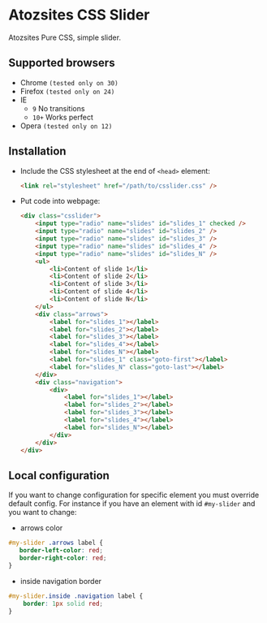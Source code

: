 Atozsites CSS Slider
==========

Atozsites Pure CSS, simple slider.


## Supported browsers

- Chrome `(tested only on 30)`
- Firefox `(tested only on 24)`
- IE
	- `9`   No transitions
	- `10+` Works perfect
- Opera `(tested only on 12)`


## Installation

- Include the CSS stylesheet at the end of `<head>` element:

	```html
	<link rel="stylesheet" href="/path/to/csslider.css" />
	```            
- Put code into webpage:
	
	```html
	<div class="csslider">
	    <input type="radio" name="slides" id="slides_1" checked />
	    <input type="radio" name="slides" id="slides_2" />
	    <input type="radio" name="slides" id="slides_3" />
	    <input type="radio" name="slides" id="slides_4" />
	    <input type="radio" name="slides" id="slides_N" />
	    <ul>
	        <li>Content of slide 1</li>
	        <li>Content of slide 2</li>
	        <li>Content of slide 3</li>
	        <li>Content of slide 4</li>
	        <li>Content of slide N</li>
	    </ul>
	    <div class="arrows">
	        <label for="slides_1"></label>
	        <label for="slides_2"></label>
	        <label for="slides_3"></label>
	        <label for="slides_4"></label>
	        <label for="slides_N"></label>
	        <label for="slides_1" class="goto-first"></label>
	        <label for="slides_N" class="goto-last"></label>
	    </div>
	    <div class="navigation">
		    <div>
	        	<label for="slides_1"></label>
	        	<label for="slides_2"></label>
	        	<label for="slides_3"></label>
	        	<label for="slides_4"></label>
	        	<label for="slides_N"></label>
		    </div>
	    </div>
	</div>	
## Local configuration
If you want to change configuration for specific element you must override default config. 
For instance if you have an element with id `#my-slider` and you want to change:
- arrows color

```css
#my-slider .arrows label {
   border-left-color: red;
   border-right-color: red;
}
```
- inside navigation border

```css
#my-slider.inside .navigation label {
    border: 1px solid red;
}
```
